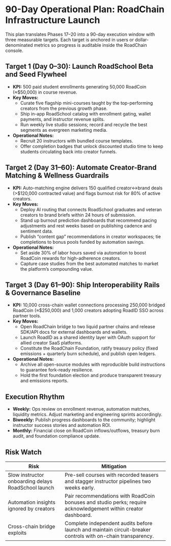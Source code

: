# 90-Day Operational Plan: RoadChain Infrastructure Launch

This plan translates Phases 17–20 into a 90-day execution window with three measurable targets.
Each target is anchored in users or dollar-denominated metrics so progress is auditable inside the RoadChain console.

## Target 1 (Day 0–30): Launch RoadSchool Beta and Seed Flywheel
- **KPI:** 500 paid student enrollments generating 50,000 RoadCoin (≈$50,000) in course revenue.
- **Key Moves:**
  - Curate five flagship mini-courses taught by the top-performing creators from the previous growth phase.
  - Ship in-app RoadSchool catalog with enrollment gating, wallet payments, and instructor revenue splits.
  - Run weekly live studio sessions; record and recycle the best segments as evergreen marketing media.
- **Operational Notes:**
  - Recruit 20 instructors with bundled course templates.
  - Offer completion badges that unlock discounted studio time to keep students circulating back into creator funnels.

## Target 2 (Day 31–60): Automate Creator-Brand Matching & Wellness Guardrails
- **KPI:** Auto-matching engine delivers 150 qualified creator↔brand deals (>$120,000 contracted value) and flags burnout risk for 80% of active creators.
- **Key Moves:**
  - Deploy AI routing that connects RoadSchool graduates and veteran creators to brand briefs within 24 hours of submission.
  - Stand up burnout prediction dashboards that recommend pacing adjustments and rest weeks based on publishing cadence and sentiment data.
  - Publish “content gap” recommendations in creator workspaces; tie completions to bonus pools funded by automation savings.
- **Operational Notes:**
  - Set aside 30% of labor hours saved via automation to boost RoadCoin rewards for high-adherence creators.
  - Capture case studies from the best automated matches to market the platform’s compounding value.

## Target 3 (Day 61–90): Ship Interoperability Rails & Governance Baseline
- **KPI:** 10,000 cross-chain wallet connections processing 250,000 bridged RoadCoin (≈$250,000) and 1,000 creators adopting RoadID SSO across partner tools.
- **Key Moves:**
  - Open RoadChain bridge to two liquid partner chains and release SDK/API docs for external dashboards and wallets.
  - Launch RoadID as a shared identity layer with OAuth support for allied creator SaaS platforms.
  - Constitute the RoadChain Foundation, ratify treasury policy (fixed emissions + quarterly burn schedule), and publish open ledgers.
- **Operational Notes:**
  - Archive all open-source modules with reproducible build instructions to guarantee fork-ready resilience.
  - Hold the first foundation election and produce transparent treasury and emissions reports.

## Execution Rhythm
- **Weekly:** Ops review on enrollment revenue, automation matches, liquidity metrics. Adjust marketing and engineering sprints accordingly.
- **Biweekly:** Publish progress dashboards to the community; highlight instructor success stories and automation ROI.
- **Monthly:** Financial close on RoadCoin inflows/outflows, treasury burn audit, and foundation compliance update.

## Risk Watch
| Risk | Mitigation |
| --- | --- |
| Slow instructor onboarding delays RoadSchool launch | Pre-sell courses with recorded teasers and stagger instructor pipelines two weeks early. |
| Automation insights ignored by creators | Pair recommendations with RoadCoin bonuses and studio perks; require acknowledgement within creator dashboard. |
| Cross-chain bridge exploits | Complete independent audits before launch and maintain circuit-breaker controls with on-chain transparency. |

